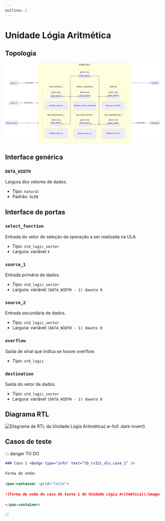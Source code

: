 ```yaml
---
outline: 2
---
```


# Unidade Lógia Aritmética

## Topologia

![alt text](/public/images/reference/report_components/rv32i_alu.drawio.svg)

## Interface genérica

### `DATA_WIDTH` <Badge type="neutral" text="GENERIC" />

Largura dos vetores de dados.

- Tipo: `natural`
- Padrão: `XLEN`

## Interface de portas

### `select_function` <Badge type="success" text="INPUT" />

Entrada do vetor de seleção da operação a ser realizada na ULA.

- Tipo: `std_logic_vector`
- Largura: variável `4`

### `source_1` <Badge type="success" text="INPUT" />

Entrada primária de dados.

- Tipo: `std_logic_vector`
- Largura: variável `(DATA_WIDTH - 1) downto 0`

### `source_2` <Badge type="success" text="INPUT" />

Entrada secundária de dados.

- Tipo: `std_logic_vector`
- Largura: variável `(DATA_WIDTH - 1) downto 0`

### `overflow` <Badge type="danger" text="OUTPUT" />

Saída de sinal que indica se houve overflow.

- Tipo: `std_logic`

### `destination` <Badge type="danger" text="OUTPUT" />

Saída do vetor de dados.

- Tipo: `std_logic_vector`
- Largura: variável `(DATA_WIDTH - 1) downto 0`

## Diagrama RTL

<pan-container :max-zoom="8">

![Diagrama de RTL da Unidade Lógia Aritmética](/images/reference/entities/rv32i_alu_netlist.svg){.w-full .dark-invert}

</pan-container>

## Casos de teste

::: danger TO DO

```md
### Caso 1 <Badge type="info" text="tb_rv32i_alu_case_1" />

Forma de onda:

<pan-container :grid="false">

![Forma de onda do caso de teste 1 do Unidade Lógia Aritmética](/images/reference/entities/tb_rv32i_alu_case_1.svg){.w-full .dark-invert}

</pan-container>

```

:::
